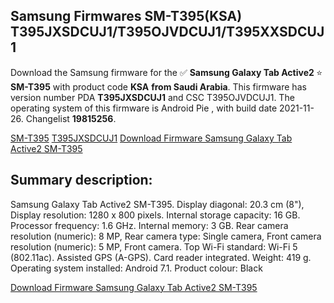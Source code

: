 <h2>Samsung Firmwares SM-T395(KSA) T395JXSDCUJ1/T395OJVDCUJ1/T395XXSDCUJ1</h2>
Download the Samsung firmware for the ✅ <strong>Samsung Galaxy Tab Active2 </strong> ⭐ <strong>SM-T395</strong> with product code <strong>KSA</strong> <strong> from Saudi Arabia</strong>. This firmware has version number PDA <strong>T395JXSDCUJ1</strong> and CSC T395OJVDCUJ1. The operating system of this firmware is Android Pie , with build date 2021-11-26. Changelist <strong>19815256</strong>.


[SM-T395](https://samfirm.shop/samsung/model/SM-T395)
[T395JXSDCUJ1](https://samfirm.shop/samsung/pda/T395JXSDCUJ1)
[Download Firmware Samsung Galaxy Tab Active2 SM-T395](https://samfirm.shop/samsung/firmware/478012)
<h2>Summary description:</h2>
<p>Samsung Galaxy Tab Active2 SM-T395. Display diagonal: 20.3 cm (8"), Display resolution: 1280 x 800 pixels. Internal storage capacity: 16 GB. Processor frequency: 1.6 GHz. Internal memory: 3 GB. Rear camera resolution (numeric): 8 MP, Rear camera type: Single camera, Front camera resolution (numeric): 5 MP, Front camera. Top Wi-Fi standard: Wi-Fi 5 (802.11ac). Assisted GPS (A-GPS). Card reader integrated. Weight: 419 g. Operating system installed: Android 7.1. Product colour: Black</p>


[Download Firmware Samsung Galaxy Tab Active2 SM-T395](https://samfirm.shop/samsung/firmware/478012)
